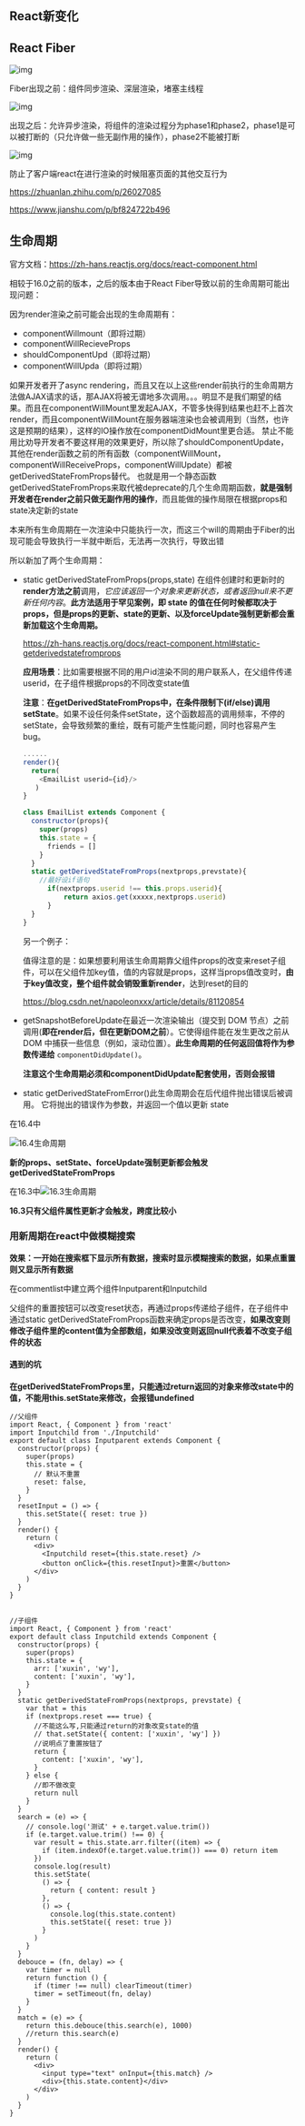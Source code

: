 ## React新变化

## React Fiber

![img](https://upload-images.jianshu.io/upload_images/7512510-eab82217abe7dc17.png?imageMogr2/auto-orient/strip|imageView2/2/w/586)

Fiber出现之前：组件同步渲染、深层渲染，堵塞主线程

![img](https://upload-images.jianshu.io/upload_images/7512510-a622b2d69c5bf663.png?imageMogr2/auto-orient/strip|imageView2/2/w/1153)

出现之后：允许异步渲染，将组件的渲染过程分为phase1和phase2，phase1是可以被打断的（只允许做一些无副作用的操作），phase2不能被打断

![img](https://upload-images.jianshu.io/upload_images/7512510-e920709f62c769cb.jpg?imageMogr2/auto-orient/strip|imageView2/2/w/720)

防止了客户端react在进行渲染的时候阻塞页面的其他交互行为

https://zhuanlan.zhihu.com/p/26027085

https://www.jianshu.com/p/bf824722b496

## 生命周期

官方文档：https://zh-hans.reactjs.org/docs/react-component.html

相较于16.0之前的版本，之后的版本由于React Fiber导致以前的生命周期可能出现问题：

因为render渲染之前可能会出现的生命周期有：

- componentWillmount（即将过期）
- componentWillRecieveProps
- shouldComponentUpd（即将过期）
- componentWillUpda（即将过期）

如果开发者开了async rendering，而且又在以上这些render前执行的生命周期方法做AJAX请求的话，那AJAX将被无谓地多次调用。。。明显不是我们期望的结果。而且在componentWillMount里发起AJAX，不管多快得到结果也赶不上首次render，而且componentWillMount在服务器端渲染也会被调用到（当然，也许这是预期的结果），这样的IO操作放在componentDidMount里更合适。
禁止不能用比劝导开发者不要这样用的效果更好，所以除了shouldComponentUpdate，其他在render函数之前的所有函数（componentWillMount，componentWillReceiveProps，componentWillUpdate）都被getDerivedStateFromProps替代。
也就是用一个静态函数getDerivedStateFromProps来取代被deprecate的几个生命周期函数，**就是强制开发者在render之前只做无副作用的操作**，而且能做的操作局限在根据props和state决定新的state



本来所有生命周期在一次渲染中只能执行一次，而这三个will的周期由于Fiber的出现可能会导致执行一半就中断后，无法再一次执行，导致出错

所以新加了两个生命周期：

- static getDerivedStateFromProps(props,state) 在组件创建时和更新时的**render方法之前**调用，*它应该返回一个对象来更新状态，或者返回null来不更新任何内容*。**此方法适用于罕见案例，即 state 的值在任何时候都取决于 props，但是props的更新、state的更新、以及forceUpdate强制更新都会重新加载这个生命周期。**

  https://zh-hans.reactjs.org/docs/react-component.html#static-getderivedstatefromprops

  **应用场景**：比如需要根据不同的用户id渲染不同的用户联系人，在父组件传递userid，在子组件根据props的不同改变state值

  **注意**：**在getDerivedStateFromProps中，在条件限制下(if/else)调用setState**。如果不设任何条件setState，这个函数超高的调用频率，不停的setState，会导致频繁的重绘，既有可能产生性能问题，同时也容易产生bug。

  ```js
  ......
  render(){
    return(
      <EmailList userid={id}/>
     )
  }
  
  class EmailList extends Component {
    constructor(props){
      super(props)
      this.state = {
        friends = []
      }
    }
    static getDerivedStateFromProps(nextprops,prevstate){
      //最好设if语句
        if(nextprops.userid !== this.props.userid){
            return axios.get(xxxxx,nextprops.userid)
        }
    }
  }
  ```

  另一个例子：

  值得注意的是：如果想要利用该生命周期靠父组件props的改变来reset子组件，可以在父组件加key值，值的内容就是props，这样当props值改变时，**由于key值改变，整个组件就会销毁重新render**，达到reset的目的

  https://blog.csdn.net/napoleonxxx/article/details/81120854

- getSnapshotBeforeUpdate在最近一次渲染输出（提交到 DOM 节点）之前调用(**即在render后，但在更新DOM之前**）。它使得组件能在发生更改之前从 DOM 中捕获一些信息（例如，滚动位置）。**此生命周期的任何返回值将作为参数传递给** `componentDidUpdate()`。

   **注意这个生命周期必须和componentDidUpdate配套使用，否则会报错**

- static getDerivedStateFromError()此生命周期会在后代组件抛出错误后被调用。 它将抛出的错误作为参数，并返回一个值以更新 state

在16.4中

![16.4生命周期](F:\图片\16.4生命周期.png)

**新的props、setState、forceUpdate强制更新都会触发getDerivedStateFromProps**

在16.3中![16.3生命周期](F:\图片\16.3生命周期.png)

**16.3只有父组件属性更新才会触发，跨度比较小**

### 用新周期在react中做模糊搜索

**效果：一开始在搜索框下显示所有数据，搜索时显示模糊搜索的数据，如果点重置则又显示所有数据**

在commentlist中建立两个组件Inputparent和Inputchild

父组件的重置按钮可以改变reset状态，再通过props传递给子组件，在子组件中通过static getDerivedStateFromProps函数来确定props是否改变，**如果改变则修改子组件里的content值为全部数组，如果没改变则返回null代表着不改变子组件的状态**

#### 遇到的坑

**在getDerivedStateFromProps里，只能通过return返回的对象来修改state中的值，不能用this.setState来修改，会报错undefined**

```react
//父组件
import React, { Component } from 'react'
import Inputchild from './Inputchild'
export default class Inputparent extends Component {
  constructor(props) {
    super(props)
    this.state = {
      // 默认不重置
      reset: false,
    }
  }
  resetInput = () => {
    this.setState({ reset: true })
  }
  render() {
    return (
      <div>
        <Inputchild reset={this.state.reset} />
        <button onClick={this.resetInput}>重置</button>
      </div>
    )
  }
}


//子组件
import React, { Component } from 'react'
export default class Inputchild extends Component {
  constructor(props) {
    super(props)
    this.state = {
      arr: ['xuxin', 'wy'],
      content: ['xuxin', 'wy'],
    }
  }
  static getDerivedStateFromProps(nextprops, prevstate) {
    var that = this
    if (nextprops.reset === true) {
      //不能这么写,只能通过return的对象改变state的值
      // that.setState({ content: ['xuxin', 'wy'] })
      //说明点了重置按钮了
      return {
        content: ['xuxin', 'wy'],
      }
    } else {
      //即不做改变
      return null
    }
  }
  search = (e) => {
    // console.log('测试' + e.target.value.trim())
    if (e.target.value.trim() !== 0) {
      var result = this.state.arr.filter((item) => {
        if (item.indexOf(e.target.value.trim()) === 0) return item
      })
      console.log(result)
      this.setState(
        () => {
          return { content: result }
        },
        () => {
          console.log(this.state.content)
          this.setState({ reset: true })
        }
      )
    }
  }
  debouce = (fn, delay) => {
    var timer = null
    return function () {
      if (timer !== null) clearTimeout(timer)
      timer = setTimeout(fn, delay)
    }
  }
  match = (e) => {
    return this.debouce(this.search(e), 1000)
    //return this.search(e)
  }
  render() {
    return (
      <div>
        <input type="text" onInput={this.match} />
        <div>{this.state.content}</div>
      </div>
    )
  }
}

```


